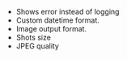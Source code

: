 - Shows error instead of logging
- Custom datetime format.
- Image output format.
- Shots size
- JPEG quality
